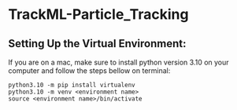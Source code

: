 # TrackML-Particle_Tracking

## Setting Up the Virtual Environment: 
If you are on a mac, make sure to install python version 3.10 on your computer and follow the steps bellow on terminal: 

```
python3.10 -m pip install virtualenv
python3.10 -m venv <environment name>
source <environment name>/bin/activate
```